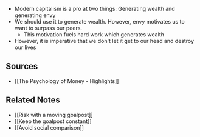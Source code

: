 - Modern capitalism is a pro at two things: Generating wealth and generating envy
- We should use it to generate wealth. However, envy motivates us to want to surpass our peers.
	- This motivation fuels hard work which generates wealth
- However, it is imperative that we don't let it get to our head and destroy our lives

## Sources
- [[The Psychology of Money - Highlights]]

## Related Notes
- [[Risk with a moving goalpost]]
- [[Keep the goalpost constant]]
- [[Avoid social comparison]]